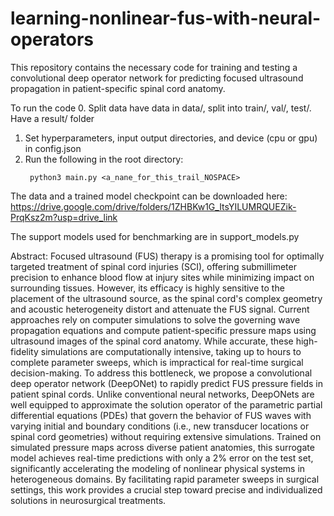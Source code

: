 # learning-nonlinear-fus-with-neural-operators

This repository contains the necessary code for training and testing a convolutional deep operator network for predicting focused ultrasound propagation in patient-specific spinal cord anatomy. 

To run the code
0. Split data have data in data/, split into train/, val/, test/. Have a result/ folder
1. Set hyperparameters, input output directories, and device (cpu or gpu) in config.json
2. Run the following in the root directory:
   ```
    python3 main.py <a_nane_for_this_trail_NOSPACE>
   ```

The data and a trained model checkpoint can be downloaded here: https://drive.google.com/drive/folders/1ZHBKw1G_ItsYILUMRQUEZik-PrqKsz2m?usp=drive_link


The support models used for benchmarking are in support_models.py


Abstract:
Focused ultrasound (FUS) therapy is a promising tool for optimally targeted treatment of spinal cord injuries (SCI), offering submillimeter precision to enhance blood flow at injury sites while minimizing impact on surrounding tissues. However, its efficacy is highly sensitive to the placement of the ultrasound source, as the spinal cord's complex geometry and acoustic heterogeneity distort and attenuate the FUS signal. Current approaches rely on computer simulations to solve the governing wave propagation equations and compute patient-specific pressure maps using ultrasound images of the spinal cord anatomy. While accurate, these high-fidelity simulations are computationally intensive, taking up to hours to complete parameter sweeps, which is impractical for real-time surgical decision-making. To address this bottleneck, we propose a convolutional deep operator network (DeepONet) to rapidly predict FUS pressure fields in patient spinal cords. Unlike conventional neural networks, DeepONets are well equipped to approximate the solution operator of the parametric partial differential equations (PDEs) that govern the behavior of FUS waves with varying initial and boundary conditions (i.e., new transducer locations or spinal cord geometries) without requiring extensive simulations. Trained on simulated pressure maps across diverse patient anatomies, this surrogate model achieves real-time predictions with only a 2% error on the test set, significantly accelerating the modeling of nonlinear physical systems in heterogeneous domains. By facilitating rapid parameter sweeps in surgical settings, this work provides a crucial step toward precise and individualized solutions in neurosurgical treatments.



   

